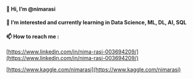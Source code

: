 #### 👋 Hi, I’m @nimarasi
#### 🌱 I’m interested and currently learning in Data Science, ML, DL, AI, SQL
#### 📫 How to reach me :
[https://www.linkedin.com/in/nima-rasi-003694209/](https://www.linkedin.com/in/nima-rasi-003694209/)

[https://www.kaggle.com/nimarasi](https://www.kaggle.com/nimarasi)


<!--
**nimarasi/nimarasi** is a ✨ _special_ ✨ repository because its `README.md` (this file) appears on your GitHub profile.

Here are some ideas to get you started:

- 🔭 I’m currently working on ...
- 🌱 I’m currently learning ...
- 👯 I’m looking to collaborate on ...
- 🤔 I’m looking for help with ...
- 💬 Ask me about ...
- 📫 How to reach me: ...
- 😄 Pronouns: ...
- ⚡ Fun fact: ...
-->
